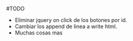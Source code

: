 #TODO
* Eliminar jquery on click de los botones por id.
* Cambiar los append de linea a write html.
* Muchas cosas mas
